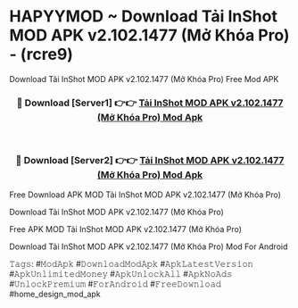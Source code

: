 # HAPYYMOD ~ Download Tải InShot MOD APK v2.102.1477 (Mở Khóa Pro) - (rcre9)
Download Tải InShot MOD APK v2.102.1477 (Mở Khóa Pro) Free Mod APK

<div align="center">
<h3>🔴 Download [Server1] 👉👉 <a href="https://apk-comot.site?title=Tải_InShot_MOD_APK_v2.102.1477_(Mở_Khóa_Pro)">Tải InShot MOD APK v2.102.1477 (Mở Khóa Pro) Mod Apk</a></h3><br>

<h3>🔴 Download [Server2] 👉👉 <a href="https://apk-comot.site?title=Tải_InShot_MOD_APK_v2.102.1477_(Mở_Khóa_Pro)">Tải InShot MOD APK v2.102.1477 (Mở Khóa Pro) Mod Apk</a></h3>
</div>


Free Download APK MOD Tải InShot MOD APK v2.102.1477 (Mở Khóa Pro)

Download Tải InShot MOD APK v2.102.1477 (Mở Khóa Pro) 

Free APK MOD Tải InShot MOD APK v2.102.1477 (Mở Khóa Pro) 

Download Tải InShot MOD APK v2.102.1477 (Mở Khóa Pro) Mod For Android

𝚃𝚊𝚐𝚜: #𝙼𝚘𝚍𝙰𝚙𝚔 #𝙳𝚘𝚠𝚗𝚕𝚘𝚊𝚍𝙼𝚘𝚍𝙰𝚙𝚔 #𝙰𝚙𝚔𝙻𝚊𝚝𝚎𝚜𝚝𝚅𝚎𝚛𝚜𝚒𝚘𝚗 #𝙰𝚙𝚔𝚄𝚗𝚕𝚒𝚖𝚒𝚝𝚎𝚍𝙼𝚘𝚗𝚎𝚢 #𝙰𝚙𝚔𝚄𝚗𝚕𝚘𝚌𝚔𝙰𝚕𝚕 #𝙰𝚙𝚔𝙽𝚘𝙰𝚍𝚜 #𝚄𝚗𝚕𝚘𝚌𝚔𝙿𝚛𝚎𝚖𝚒𝚞𝚖 #𝙵𝚘𝚛𝙰𝚗𝚍𝚛𝚘𝚒𝚍 #𝙵𝚛𝚎𝚎𝙳𝚘𝚠𝚗𝚕𝚘𝚊𝚍 #home_design_mod_apk